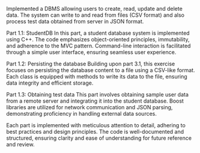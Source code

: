 Implemented a DBMS allowing users to create, read, update and delete data. The system can write to and read from files (CSV format) and also process test data obtained from server in JSON format. 

Part 1.1: StudentDB
In this part, a student database system is implemented using C++. The code emphasizes object-oriented principles, immutability, and adherence to the MVC pattern. Command-line interaction is 
facilitated through a simple user interface, ensuring seamless user experience.

Part 1.2: Persisting the database
Building upon part 3.1, this exercise focuses on persisting the database content to a file using a CSV-like format. Each class is equipped with methods to write its data to the file, ensuring 
data integrity and efficient storage.

Part 1.3: Obtaining test data
This part involves obtaining sample user data from a remote server and integrating it into the student database. Boost libraries are utilized for network communication and JSON parsing, 
demonstrating proficiency in handling external data sources.

Each part is implemented with meticulous attention to detail, adhering to best practices and design principles. The code is well-documented and structured, ensuring clarity and ease of 
understanding for future reference and review.
